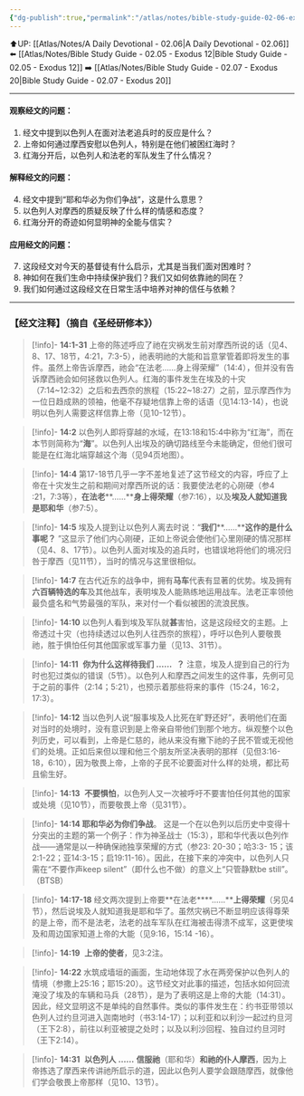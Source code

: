 ```yaml
---
{"dg-publish":true,"permalink":"/atlas/notes/bible-study-guide-02-06-exodus-14/"}
---
```


⬆️UP: [[Atlas/Notes/A Daily Devotional - 02.06\|A Daily Devotional - 02.06]]
⬅️ [[Atlas/Notes/Bible Study Guide - 02.05 - Exodus 12\|Bible Study Guide - 02.05 - Exodus 12]]
➡️ [[Atlas/Notes/Bible Study Guide - 02.07 - Exodus 20\|Bible Study Guide - 02.07 - Exodus 20]] 

---

#### 观察经文的问题：
1. 经文中提到以色列人在面对法老追兵时的反应是什么？
2. 上帝如何通过摩西安慰以色列人，特别是在他们被困红海时？
3. 红海分开后，以色列人和法老的军队发生了什么情况？

#### 解释经文的问题：
4. 经文中提到“耶和华必为你们争战”，这是什么意思？
5. 以色列人对摩西的质疑反映了什么样的情感和态度？
6. 红海分开的奇迹如何显明神的全能与信实？

#### 应用经文的问题：
7. 这段经文对今天的基督徒有什么启示，尤其是当我们面对困难时？
8. 神如何在我们生命中持续保护我们？我们又如何依靠祂的同在？
9. 我们如何通过这段经文在日常生活中培养对神的信任与依赖？


---
### 【经文注释】（摘自《圣经研修本》）

> [!info]- **14:1-31**
> 上帝的陈述呼应了祂在灾祸发生前对摩西所说的话（见4、8、17、18节，4:21，7:3-5），祂表明祂的大能和旨意掌管着即将发生的事件。虽然上帝告诉摩西，祂会“在法老……身上得荣耀”（14:4），但并没有告诉摩西祂会如何拯救以色列人。红海的事件发生在埃及的十灾（7:14~12:32）之后和去西奈的旅程（15:22~18:27）之前，显示摩西作为一位日趋成熟的领袖，他毫不存疑地信靠上帝的话语（见14:13-14），也说明以色列人需要这样信靠上帝（见10-12节）。

> [!info]- **14:2**
> 以色列人即将穿越的水域，在13:18和15:4中称为“红海”，而在本节则简称为“**海**”。以色列人出埃及的确切路线至今未能确定，但他们很可能是在红海北端穿越这个海（见94页地图）。

> [!info]- **14:4**
> 第17-18节几乎一字不差地复述了这节经文的内容，呼应了上帝在十灾发生之前和期间对摩西所说的话：我要使法老的心刚硬（参4 :21，7:3等），**在法老****……****身上得荣耀**（参7:16），以及**埃及人就知道我是耶和华**（参7:5）。

> [!info]- **14:5**
> 埃及人提到让以色列人离去时说：“**我们****……****这作的是什么事呢？** ”这显示了他们内心刚硬，正如上帝说会使他们心里刚硬的情况那样（见4、8、17节）。以色列人面对埃及的追兵时，也错误地将他们的境况归咎于摩西（见11节），当时的情况与这里很相似。

> [!info]- **14:7**
> 在古代近东的战争中，拥有**马车**代表有显著的优势。埃及拥有**六百辆特选的车**及其他战车，表明埃及人能熟练地运用战车。法老正率领他最负盛名和气势最强的军队，来对付一个看似被困的流浪民族。

> [!info]- **14:10**
> 以色列人看到埃及军队就**甚**害怕，这是这段经文的主题。上帝透过十灾（也持续透过以色列人往西奈的旅程），呼吁以色列人要敬畏祂，胜于惧怕任何其他国家或军事力量（见13、31节）。

> [!info]- **14:11** 
> **你为什么这样待我们** **……**  **？** 注意，埃及人提到自己的行为时也犯过类似的错误（5节）。以色列人和摩西之间发生的这件事，先例可见于之前的事件（2:14；5:21），也预示着那些将来的事件（15:24，16:2，17:3）。

> [!info]- **14:12**
> 当以色列人说“服事埃及人比死在旷野还好”，表明他们在面对当时的处境时，没有意识到是上帝亲自带他们到那个地方。纵观整个以色列历史，可以看到，上帝是仁慈的，祂从来没有撇下祂的子民不管或无视他们的处境。正如后来但以理和他三个朋友所坚决表明的那样（见但3:16-18，6:10），因为敬畏上帝，上帝的子民不论要面对什么样的处境，都比苟且偷生好。

> [!info]- **14:13** 
> **不要惧怕**，以色列人又一次被呼吁不要害怕任何其他的国家或处境（见10节），而要敬畏上帝（见31节）。

> [!info]- **14:14 耶和华必为你们争战**。
> 这是一个在以色列以后历史中变得十分突出的主题的第一个例子：作为神圣战士（15:3），耶和华代表以色列作战——通常是以一种确保祂独享荣耀的方式（参23: 20-30；哈3:3- 15；该2:1-22；亚14:3-15；启19:11-16）。因此，在接下来的冲突中，以色列人只需在“不要作声keep silent”（即什么也不做）的意义上“只管静默be still”。 （BTSB）

> [!info]- **14:17-18**
> 经文两次提到上帝要**在法老****……****上得荣耀**（另见4节），然后说埃及人就知道我是耶和华了。虽然灾祸已不断显明应该得尊荣的是上帝，而不是法老，法老的战车军队在红海被击得溃不成军，这更使埃及和周边国家知道上帝的大能（见9:16，15:14 -16）。

> [!info]- **14:19** 
> **上帝的使者**，见3:2注。

> [!info]- **14:22**
> 水筑成墙垣的画面，生动地体现了水在两旁保护以色列人的情境（参撒上25:16；耶15:20）。这节经文对此事的描述，包括水如何回流淹没了埃及的车辆和马兵（28节），是为了表明这是上帝的大能（14:31）。因此，经文显明这不是单纯的自然事件。类似的事件发生在：约书亚带领以色列人过约旦河进入迦南地时（书3:14-17）；以利亚和以利沙一起过约旦河（王下2:8），前往以利亚被提之处时；以及以利沙回程、独自过约旦河时（王下2:14）。

> [!info]- **14:31** 
> **以色列人** **……** **信服祂**（耶和华）**和祂的仆人摩西**，因为上帝拣选了摩西来传讲祂所启示的道，因此以色列人要学会跟随摩西，就像他们学会敬畏上帝那样（见10、13节）。